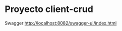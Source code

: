 # Proyecto client-crud


Swagger 
[http://localhost:8082/swagger-ui/index.html](http://localhost:8082/swagger-ui/index.html)
